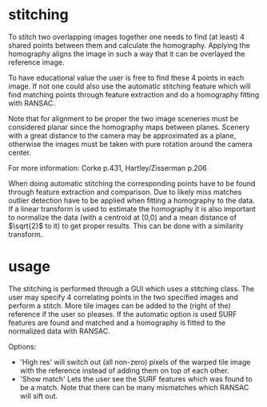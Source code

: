 # stitching

To stitch two overlapping images together one needs to find (at least) 4 shared points between them and calculate the homography. Applying the homography aligns the image in such a way that it can be overlayed the reference image. 

To have educational value the user is free to find these 4 points in each image. If not one could also use the automatic stitching feature which will find matching points through feature extraction and do a homography fitting with RANSAC.

Note that for alignment to be proper the two image sceneries must be considered planar since the homography maps between planes. Scenery with a great distance to the camera may be approximated as a plane, otherwise the images must be taken with pure rotation around the camera center.

For more information: Corke p.431, Hartley/Zisserman p.206

When doing automatic stitching the corresponding points have to be found through feature extraction and comparison. Due to likely miss matches outlier detection have to be applied when fitting a homography to the data. If a linear transform is used to estimate the homography it is also important to normalize the data (with a centroid at (0,0) and a mean distance of $\sqrt{2}$ to it) to get proper results. This can be done with a similarity transform.

# usage

The stitching is performed through a GUI which uses a stitching class. The user may specify 4 correlating points in the two specified images and perform a stitch. More tile images can be added to the (right of the) reference if the user so pleases. If the automatic option is used SURF features are found and matched and a homography is fitted to the normalized data with RANSAC.

Options:
- 'High res' will switch out (all non-zero) pixels of the warped tile image with the reference instead of adding them on top of each other. 
- 'Show match' Lets the user see the SURF features which was found to be a match. Note that there can be many mismatches which RANSAC will sift out.
